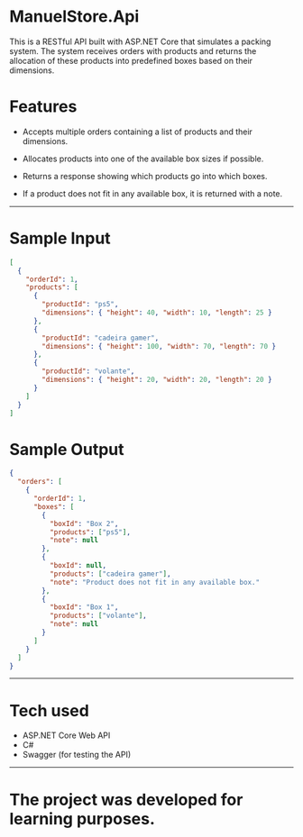 # ManuelStore.Api

This is a RESTful API built with ASP.NET Core that simulates a packing system. The system receives orders with products and returns the allocation of these products into predefined boxes based on their dimensions.

# Features
- Accepts multiple orders containing a list of products and their dimensions.

- Allocates products into one of the available box sizes if possible.

- Returns a response showing which products go into which boxes.

- If a product does not fit in any available box, it is returned with a note.
---
# Sample Input
```json
[
  {
    "orderId": 1,
    "products": [
      {
        "productId": "ps5",
        "dimensions": { "height": 40, "width": 10, "length": 25 }
      },
      {
        "productId": "cadeira gamer",
        "dimensions": { "height": 100, "width": 70, "length": 70 }
      },
      {
        "productId": "volante",
        "dimensions": { "height": 20, "width": 20, "length": 20 }
      }
    ]
  }
]
```
# Sample Output
```json
{
  "orders": [
    {
      "orderId": 1,
      "boxes": [
        {
          "boxId": "Box 2",
          "products": ["ps5"],
          "note": null
        },
        {
          "boxId": null,
          "products": ["cadeira gamer"],
          "note": "Product does not fit in any available box."
        },
        {
          "boxId": "Box 1",
          "products": ["volante"],
          "note": null
        }
      ]
    }
  ]
}

```
---
# Tech used
- ASP.NET Core Web API
- C#
- Swagger (for testing the API)
---
# The project was developed for learning purposes.
